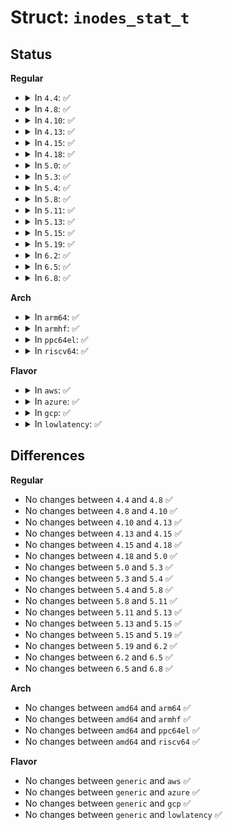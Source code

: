 # Struct: <code>inodes_stat_t</code>

## Status
<b>Regular</b>
<ul>
<li>
<details>
<summary>In <code>4.4</code>: ✅</summary>

```c
struct inodes_stat_t {
    long int nr_inodes;
    long int nr_unused;
    long int dummy[5];
};
```
</details>
</li>
<li>
<details>
<summary>In <code>4.8</code>: ✅</summary>

```c
struct inodes_stat_t {
    long int nr_inodes;
    long int nr_unused;
    long int dummy[5];
};
```
</details>
</li>
<li>
<details>
<summary>In <code>4.10</code>: ✅</summary>

```c
struct inodes_stat_t {
    long int nr_inodes;
    long int nr_unused;
    long int dummy[5];
};
```
</details>
</li>
<li>
<details>
<summary>In <code>4.13</code>: ✅</summary>

```c
struct inodes_stat_t {
    long int nr_inodes;
    long int nr_unused;
    long int dummy[5];
};
```
</details>
</li>
<li>
<details>
<summary>In <code>4.15</code>: ✅</summary>

```c
struct inodes_stat_t {
    long int nr_inodes;
    long int nr_unused;
    long int dummy[5];
};
```
</details>
</li>
<li>
<details>
<summary>In <code>4.18</code>: ✅</summary>

```c
struct inodes_stat_t {
    long int nr_inodes;
    long int nr_unused;
    long int dummy[5];
};
```
</details>
</li>
<li>
<details>
<summary>In <code>5.0</code>: ✅</summary>

```c
struct inodes_stat_t {
    long int nr_inodes;
    long int nr_unused;
    long int dummy[5];
};
```
</details>
</li>
<li>
<details>
<summary>In <code>5.3</code>: ✅</summary>

```c
struct inodes_stat_t {
    long int nr_inodes;
    long int nr_unused;
    long int dummy[5];
};
```
</details>
</li>
<li>
<details>
<summary>In <code>5.4</code>: ✅</summary>

```c
struct inodes_stat_t {
    long int nr_inodes;
    long int nr_unused;
    long int dummy[5];
};
```
</details>
</li>
<li>
<details>
<summary>In <code>5.8</code>: ✅</summary>

```c
struct inodes_stat_t {
    long int nr_inodes;
    long int nr_unused;
    long int dummy[5];
};
```
</details>
</li>
<li>
<details>
<summary>In <code>5.11</code>: ✅</summary>

```c
struct inodes_stat_t {
    long int nr_inodes;
    long int nr_unused;
    long int dummy[5];
};
```
</details>
</li>
<li>
<details>
<summary>In <code>5.13</code>: ✅</summary>

```c
struct inodes_stat_t {
    long int nr_inodes;
    long int nr_unused;
    long int dummy[5];
};
```
</details>
</li>
<li>
<details>
<summary>In <code>5.15</code>: ✅</summary>

```c
struct inodes_stat_t {
    long int nr_inodes;
    long int nr_unused;
    long int dummy[5];
};
```
</details>
</li>
<li>
<details>
<summary>In <code>5.19</code>: ✅</summary>

```c
struct inodes_stat_t {
    long int nr_inodes;
    long int nr_unused;
    long int dummy[5];
};
```
</details>
</li>
<li>
<details>
<summary>In <code>6.2</code>: ✅</summary>

```c
struct inodes_stat_t {
    long int nr_inodes;
    long int nr_unused;
    long int dummy[5];
};
```
</details>
</li>
<li>
<details>
<summary>In <code>6.5</code>: ✅</summary>

```c
struct inodes_stat_t {
    long int nr_inodes;
    long int nr_unused;
    long int dummy[5];
};
```
</details>
</li>
<li>
<details>
<summary>In <code>6.8</code>: ✅</summary>

```c
struct inodes_stat_t {
    long int nr_inodes;
    long int nr_unused;
    long int dummy[5];
};
```
</details>
</li>
</ul>
<b>Arch</b>
<ul>
<li>
<details>
<summary>In <code>arm64</code>: ✅</summary>

```c
struct inodes_stat_t {
    long int nr_inodes;
    long int nr_unused;
    long int dummy[5];
};
```
</details>
</li>
<li>
<details>
<summary>In <code>armhf</code>: ✅</summary>

```c
struct inodes_stat_t {
    long int nr_inodes;
    long int nr_unused;
    long int dummy[5];
};
```
</details>
</li>
<li>
<details>
<summary>In <code>ppc64el</code>: ✅</summary>

```c
struct inodes_stat_t {
    long int nr_inodes;
    long int nr_unused;
    long int dummy[5];
};
```
</details>
</li>
<li>
<details>
<summary>In <code>riscv64</code>: ✅</summary>

```c
struct inodes_stat_t {
    long int nr_inodes;
    long int nr_unused;
    long int dummy[5];
};
```
</details>
</li>
</ul>
<b>Flavor</b>
<ul>
<li>
<details>
<summary>In <code>aws</code>: ✅</summary>

```c
struct inodes_stat_t {
    long int nr_inodes;
    long int nr_unused;
    long int dummy[5];
};
```
</details>
</li>
<li>
<details>
<summary>In <code>azure</code>: ✅</summary>

```c
struct inodes_stat_t {
    long int nr_inodes;
    long int nr_unused;
    long int dummy[5];
};
```
</details>
</li>
<li>
<details>
<summary>In <code>gcp</code>: ✅</summary>

```c
struct inodes_stat_t {
    long int nr_inodes;
    long int nr_unused;
    long int dummy[5];
};
```
</details>
</li>
<li>
<details>
<summary>In <code>lowlatency</code>: ✅</summary>

```c
struct inodes_stat_t {
    long int nr_inodes;
    long int nr_unused;
    long int dummy[5];
};
```
</details>
</li>
</ul>

## Differences
<b>Regular</b>
<ul>
<li>
No changes between <code>4.4</code> and <code>4.8</code> ✅
</li>
<li>
No changes between <code>4.8</code> and <code>4.10</code> ✅
</li>
<li>
No changes between <code>4.10</code> and <code>4.13</code> ✅
</li>
<li>
No changes between <code>4.13</code> and <code>4.15</code> ✅
</li>
<li>
No changes between <code>4.15</code> and <code>4.18</code> ✅
</li>
<li>
No changes between <code>4.18</code> and <code>5.0</code> ✅
</li>
<li>
No changes between <code>5.0</code> and <code>5.3</code> ✅
</li>
<li>
No changes between <code>5.3</code> and <code>5.4</code> ✅
</li>
<li>
No changes between <code>5.4</code> and <code>5.8</code> ✅
</li>
<li>
No changes between <code>5.8</code> and <code>5.11</code> ✅
</li>
<li>
No changes between <code>5.11</code> and <code>5.13</code> ✅
</li>
<li>
No changes between <code>5.13</code> and <code>5.15</code> ✅
</li>
<li>
No changes between <code>5.15</code> and <code>5.19</code> ✅
</li>
<li>
No changes between <code>5.19</code> and <code>6.2</code> ✅
</li>
<li>
No changes between <code>6.2</code> and <code>6.5</code> ✅
</li>
<li>
No changes between <code>6.5</code> and <code>6.8</code> ✅
</li>
</ul>
<b>Arch</b>
<ul>
<li>
No changes between <code>amd64</code> and <code>arm64</code> ✅
</li>
<li>
No changes between <code>amd64</code> and <code>armhf</code> ✅
</li>
<li>
No changes between <code>amd64</code> and <code>ppc64el</code> ✅
</li>
<li>
No changes between <code>amd64</code> and <code>riscv64</code> ✅
</li>
</ul>
<b>Flavor</b>
<ul>
<li>
No changes between <code>generic</code> and <code>aws</code> ✅
</li>
<li>
No changes between <code>generic</code> and <code>azure</code> ✅
</li>
<li>
No changes between <code>generic</code> and <code>gcp</code> ✅
</li>
<li>
No changes between <code>generic</code> and <code>lowlatency</code> ✅
</li>
</ul>
